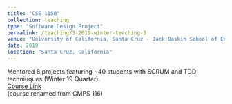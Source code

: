 ```yaml
---
title: "CSE 115B"
collection: teaching
type: "Software Design Project"
permalink: /teaching/3-2019-winter-teaching-3
venue: "University of California, Santa Cruz - Jack Baskin School of Engineering"
date: 2019
location: "Santa Cruz, California"
---
```


Mentored 8 projects featuring ~40 students with SCRUM and TDD techniuques (Winter 19 Quarter). 
<br>
<a href="https://courses.soe.ucsc.edu/courses/cse115b">Course Link</a>
<br>
(course renamed from CMPS 116)